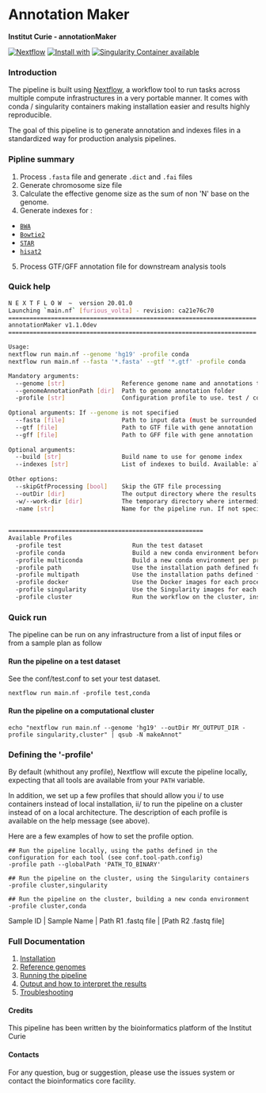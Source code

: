 # Annotation Maker

**Institut Curie - annotationMaker**

[![Nextflow](https://img.shields.io/badge/nextflow-%E2%89%A50.32.0-brightgreen.svg)](https://www.nextflow.io/)
[![Install with](https://anaconda.org/anaconda/conda-build/badges/installer/conda.svg)](https://conda.anaconda.org/anaconda)
[![Singularity Container available](https://img.shields.io/badge/singularity-available-7E4C74.svg)](https://singularity.lbl.gov/)
<!--[![Docker Container available](https://img.shields.io/badge/docker-available-003399.svg)](https://www.docker.com/)-->

### Introduction

The pipeline is built using [Nextflow](https://www.nextflow.io), a workflow tool to run tasks across multiple compute infrastructures in a very portable manner. 
It comes with conda / singularity containers making installation easier and results highly reproducible.

The goal of this pipeline is to generate annotation and indexes files in a standardized way for production analysis pipelines.

### Pipline summary

1. Process `.fasta` file and generate `.dict` and `.fai` files
2. Generate chromosome size file
3. Calculate the effective genome size as the sum of non 'N' base on the genome.
4. Generate indexes for :
- [`BWA`](http://bio-bwa.sourceforge.net/)
- [`Bowtie2`](http://bowtie-bio.sourceforge.net/bowtie2/index.shtml) 
- [`STAR`](https://github.com/alexdobin/STAR)
- [`hisat2`](http://ccb.jhu.edu/software/hisat2/index.shtml)
5. Process GTF/GFF annotation file for downstream analysis tools

### Quick help

```bash
N E X T F L O W  ~  version 20.01.0
Launching `main.nf` [furious_volta] - revision: ca21e76c70
======================================================================
annotationMaker v1.1.0dev
======================================================================

Usage:
nextflow run main.nf --genome 'hg19' -profile conda
nextflow run main.nf --fasta '*.fasta' --gtf '*.gtf' -profile conda

Mandatory arguments:
  --genome [str]                Reference genome name and annotations to use
  --genomeAnnotationPath [dir]  Path to genome annotation folder
  -profile [str]                Configuration profile to use. test / conda / toolsPath / singularity / cluster (see below)
 
Optional arguments: If --genome is not specified
  --fasta [file]                Path to input data (must be surrounded with quotes)
  --gtf [file]                  Path to GTF file with gene annotation
  --gff [file]                  Path to GFF file with gene annotation
	  
Optional arguments:
  --build [str]                 Build name to use for genome index
  --indexes [str]               List of indexes to build. Available: all,bwa,star,bowtie2,hisat2,none. Default: all
		  
Other options:
  --skipGtfProcessing [bool]    Skip the GTF file processing
  --outDir [dir]                The output directory where the results will be saved
  -w/--work-dir [dir]           The temporary directory where intermediate data will be saved
  -name [str]                   Name for the pipeline run. If not specified, Nextflow will automatically generate a random mnemonic.
				  
			  
=======================================================
Available Profiles
  -profile test                    Run the test dataset
  -profile conda                   Build a new conda environment before running the pipeline. Use `--condaCacheDir` to define the conda cache path
  -profile multiconda              Build a new conda environment per process before running the pipeline. Use `--condaCacheDir` to define the conda cache path
  -profile path                    Use the installation path defined for all tools. Use `--globalPath` to define the insallation path
  -profile multipath               Use the installation paths defined for each tool. Use `--globalPath` to define the insallation path
  -profile docker                  Use the Docker images for each process
  -profile singularity             Use the Singularity images for each process. Use `--singularityPath` to define the insallation path
  -profile cluster                 Run the workflow on the cluster, instead of locally
```

### Quick run

The pipeline can be run on any infrastructure from a list of input files or from a sample plan as follow

#### Run the pipeline on a test dataset
See the conf/test.conf to set your test dataset.

```
nextflow run main.nf -profile test,conda

```

#### Run the pipeline on a computational cluster

```
echo "nextflow run main.nf --genome 'hg19' --outDir MY_OUTPUT_DIR -profile singularity,cluster" | qsub -N makeAnnot"

```

### Defining the '-profile'

By default (whithout any profile), Nextflow will excute the pipeline locally, expecting that all tools are available from your `PATH` variable.

In addition, we set up a few profiles that should allow you i/ to use containers instead of local installation, ii/ to run the pipeline on a cluster instead of on a local architecture.
The description of each profile is available on the help message (see above).

Here are a few examples of how to set the profile option.

```
## Run the pipeline locally, using the paths defined in the configuration for each tool (see conf.tool-path.config)
-profile path --globalPath 'PATH_TO_BINARY'

## Run the pipeline on the cluster, using the Singularity containers
-profile cluster,singularity

## Run the pipeline on the cluster, building a new conda environment
-profile cluster,conda

```

Sample ID | Sample Name | Path R1 .fastq file | [Path R2 .fastq file]

### Full Documentation

1. [Installation](docs/installation.md)
2. [Reference genomes](docs/referenceGenomes.md)
3. [Running the pipeline](docs/usage.md)
4. [Output and how to interpret the results](docs/output.md)
5. [Troubleshooting](docs/troubleshooting.md)

#### Credits

This pipeline has been written by the bioinformatics platform of the Institut Curie

#### Contacts

For any question, bug or suggestion, please use the issues system or contact the bioinformatics core facility.

